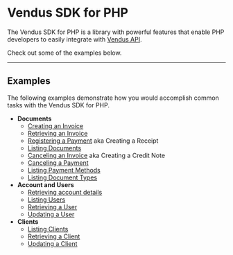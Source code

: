 # Vendus SDK for PHP

The Vendus SDK for PHP is a library with powerful features that enable PHP developers to easily integrate with [Vendus API](https://www.vendus.pt/ws/). 

Check out some of the examples below.

---

## Examples

The following examples demonstrate how you would accomplish common tasks with the Vendus SDK for PHP.

- **Documents**
  - [Creating an Invoice](./examples/documents_create.md)
  - [Retrieving an Invoice](./examples/documents_detail.md)
  - [Registering a Payment](./examples/documents_receipt.md) aka Creating a Receipt
  - [Listing Documents](./examples/documents_list.md)
  - [Canceling an Invoice](./examples/documents_credit_note.md) aka Creating a Credit Note
  - [Canceling a Payment](./examples/documents_receipt_cancel.md)
  - [Listing Payment Methods](./examples/documents_payment_methods.md)
  - [Listing Document Types](./examples/documents_document_types.md)
- **Account and Users**
  - [Retrieving account details](./examples/account.md)
  - [Listing Users](./examples/account_users_list.md)
  - [Retrieving a User](./examples/account_user.md)
  - [Updating a User](./examples/account_user_update.md)
- **Clients**
  - [Listing Clients](./examples/clients_list.md)
  - [Retrieving a Client](./examples/clients_detail.md)
  - [Updating a Client](./examples/clients_detail.md)


